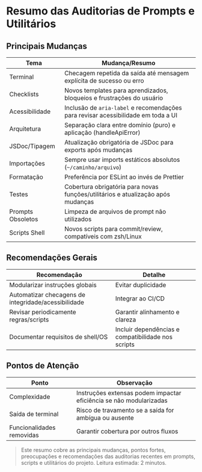 # Resumo das Auditorias de Prompts e Utilitários

## Principais Mudanças
| Tema                | Mudança/Resumo                                                                                 |
|---------------------|----------------------------------------------------------------------------------------------|
| Terminal            | Checagem repetida da saída até mensagem explícita de sucesso ou erro                           |
| Checklists          | Novos templates para aprendizados, bloqueios e frustrações do usuário                         |
| Acessibilidade      | Inclusão de `aria-label` e recomendações para revisar acessibilidade em toda a UI             |
| Arquitetura         | Separação clara entre domínio (puro) e aplicação (handleApiError)                             |
| JSDoc/Tipagem       | Atualização obrigatória de JSDoc para exports após mudanças                                   |
| Importações         | Sempre usar imports estáticos absolutos (`~/caminho/arquivo`)                                 |
| Formatação          | Preferência por ESLint ao invés de Prettier                                                   |
| Testes              | Cobertura obrigatória para novas funções/utilitários e atualização após mudanças              |
| Prompts Obsoletos   | Limpeza de arquivos de prompt não utilizados                                                  |
| Scripts Shell       | Novos scripts para commit/review, compatíveis com zsh/Linux                                   |

## Recomendações Gerais
| Recomendação                                    | Detalhe                                                                 |
|-------------------------------------------------|-------------------------------------------------------------------------|
| Modularizar instruções globais                  | Evitar duplicidade                                                    |
| Automatizar checagens de integridade/acessibilidade | Integrar ao CI/CD                                                     |
| Revisar periodicamente regras/scripts           | Garantir alinhamento e clareza                                        |
| Documentar requisitos de shell/OS               | Incluir dependências e compatibilidade nos scripts                     |

## Pontos de Atenção
| Ponto                  | Observação                                                                 |
|------------------------|----------------------------------------------------------------------------|
| Complexidade           | Instruções extensas podem impactar eficiência se não modularizadas          |
| Saída de terminal      | Risco de travamento se a saída for ambígua ou ausente                      |
| Funcionalidades removidas | Garantir cobertura por outros fluxos                                      |

> Este resumo cobre as principais mudanças, pontos fortes, preocupações e recomendações das auditorias recentes em prompts, scripts e utilitários do projeto. Leitura estimada: 2 minutos.
